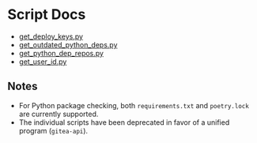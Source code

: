 # Script Docs

- [get_deploy_keys.py](get_deploy_keys.md)
- [get_outdated_python_deps.py](./get_outdated_python_deps.md)
- [get_python_dep_repos.py](./get_python_dep_repos.md)
- [get_user_id.py](./get_user_id.md)

## Notes

- For Python package checking, both `requirements.txt` and `poetry.lock` are currently supported.
- The individual scripts have been deprecated in favor of a unified program (`gitea-api`).
